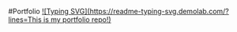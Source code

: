 #Portfolio
[![Typing SVG](https://readme-typing-svg.demolab.com/?lines=This is my portfolio repo!)](https://git.io/typing-svg)
